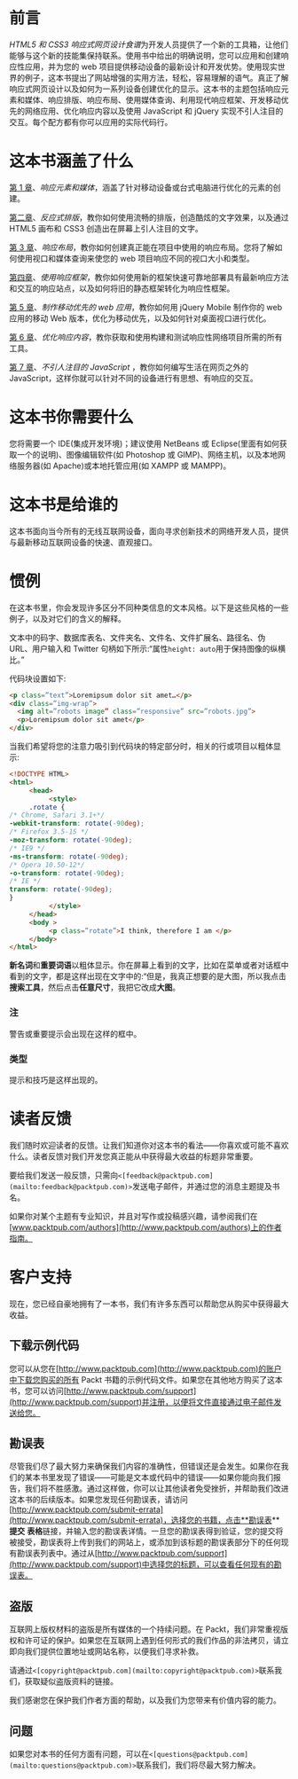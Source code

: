 # 前言

*HTML5 和 CSS3 响应式网页设计食谱*为开发人员提供了一个新的工具箱，让他们能够与这个新的技能集保持联系。使用书中给出的明确说明，您可以应用和创建响应性应用，并为您的 web 项目提供移动设备的最新设计和开发优势。使用现实世界的例子，这本书提出了网站增强的实用方法，轻松，容易理解的语气。真正了解响应式网页设计以及如何为一系列设备创建优化的显示。这本书的主题包括响应元素和媒体、响应排版、响应布局、使用媒体查询、利用现代响应框架、开发移动优先的网络应用、优化响应内容以及使用 JavaScript 和 jQuery 实现不引人注目的交互。每个配方都有你可以应用的实际代码行。

# 这本书涵盖了什么

[第 1 章](01.html "Chapter 1. Responsive Elements and Media")、*响应元素和媒体*，涵盖了针对移动设备或台式电脑进行优化的元素的创建。

[第二章](02.html "Chapter 2. Responsive Typography")、*反应式排版*，教你如何使用流畅的排版，创造酷炫的文字效果，以及通过 HTML5 画布和 CSS3 创造出在屏幕上引人注目的文字。

[第 3 章](03.html "Chapter 3. Responsive Layout")、*响应布局*，教你如何创建真正能在项目中使用的响应布局。您将了解如何使用视口和媒体查询来使您的 web 项目响应不同的视口大小和类型。

[第四章](04.html "Chapter 4. Using Responsive Frameworks")、*使用响应框架*，教你如何使用新的框架快速可靠地部署具有最新响应方法和交互的响应站点，以及如何将旧的静态框架转化为响应性框架。

[第 5 章](05.html "Chapter 5. Making Mobile-first Web Applications")、*制作移动优先的 web 应用*，教你如何用 jQuery Mobile 制作你的 web 应用的移动 Web 版本，优化为移动优先，以及如何针对桌面视口进行优化。

[第 6 章](06.html "Chapter 6. Optimizing Responsive Content")、*优化响应内容*，教你获取和使用构建和测试响应性网络项目所需的所有工具。

[第 7 章](07.html "Chapter 7. Unobtrusive JavaScript")、*不引人注目的 JavaScript* ，教你如何编写生活在网页之外的 JavaScript，这样你就可以针对不同的设备进行有思想、有响应的交互。

# 这本书你需要什么

您将需要一个 IDE(集成开发环境)；建议使用 NetBeans 或 Eclipse(里面有如何获取一个的说明)、图像编辑软件(如 Photoshop 或 GIMP)、网络主机，以及本地网络服务器(如 Apache)或本地托管应用(如 XAMPP 或 MAMPP)。

# 这本书是给谁的

这本书面向当今所有的无线互联网设备，面向寻求创新技术的网络开发人员，提供与最新移动互联网设备的快速、直观接口。

# 惯例

在这本书里，你会发现许多区分不同种类信息的文本风格。以下是这些风格的一些例子，以及对它们的含义的解释。

文本中的码字、数据库表名、文件夹名、文件名、文件扩展名、路径名、伪 URL、用户输入和 Twitter 句柄如下所示:“属性`height: auto`用于保持图像的纵横比。”

代码块设置如下:

```html
<p class=”text”>Loremipsum dolor sit amet…</p>
<div class=”img-wrap”>
  <img alt=”robots image” class=”responsive” src=”robots.jpg”>
  <p>Loremipsum dolor sit amet</p>
</div>
```

当我们希望将您的注意力吸引到代码块的特定部分时，相关的行或项目以粗体显示:

```html
<!DOCTYPE HTML>
<html>
     <head>
          <style>
     .rotate {
/* Chrome, Safari 3.1+*/
-webkit-transform: rotate(-90deg);
/* Firefox 3.5-15 */
-moz-transform: rotate(-90deg);
/* IE9 */
-ms-transform: rotate(-90deg);
/* Opera 10.50-12*/
-o-transform: rotate(-90deg);
/* IE */
transform: rotate(-90deg);
}
          </style>
     </head>
     <body >
          <p class=”rotate”>I think, therefore I am </p>
     </body>
</html>
```

**新名词**和**重要词语**以粗体显示。你在屏幕上看到的文字，比如在菜单或者对话框中看到的文字，都是这样出现在文字中的:“但是，我真正想要的是大图，所以我点击**搜索工具**，然后点击**任意尺寸**，我把它改成**大图**。

### 注

警告或重要提示会出现在这样的框中。

### 类型

提示和技巧是这样出现的。

# 读者反馈

我们随时欢迎读者的反馈。让我们知道你对这本书的看法——你喜欢或可能不喜欢什么。读者反馈对我们开发您真正能从中获得最大收益的标题非常重要。

要给我们发送一般反馈，只需向`<[feedback@packtpub.com](mailto:feedback@packtpub.com)>`发送电子邮件，并通过您的消息主题提及书名。

如果你对某个主题有专业知识，并且对写作或投稿感兴趣，请参阅我们在[www.packtpub.com/authors](http://www.packtpub.com/authors)上的作者指南。

# 客户支持

现在，您已经自豪地拥有了一本书，我们有许多东西可以帮助您从购买中获得最大收益。

## 下载示例代码

您可以从您在[http://www.packtpub.com](http://www.packtpub.com)的账户中下载您购买的所有 Packt 书籍的示例代码文件。如果您在其他地方购买了这本书，您可以访问[http://www.packtpub.com/support](http://www.packtpub.com/support)并注册，以便将文件直接通过电子邮件发送给您。

## 勘误表

尽管我们尽了最大努力来确保我们内容的准确性，但错误还是会发生。如果你在我们的某本书里发现了错误——可能是文本或代码中的错误——如果你能向我们报告，我们将不胜感激。通过这样做，你可以让其他读者免受挫折，并帮助我们改进这本书的后续版本。如果您发现任何勘误表，请访问[http://www.packtpub.com/submit-errata](http://www.packtpub.com/submit-errata)，选择您的书籍，点击**勘误表** **提交** **表格**链接，并输入您的勘误表详情。一旦您的勘误表得到验证，您的提交将被接受，勘误表将上传到我们的网站上，或添加到该标题的勘误表部分下的任何现有勘误表列表中。通过从[http://www.packtpub.com/support](http://www.packtpub.com/support)中选择您的标题，可以查看任何现有的勘误表。

## 盗版

互联网上版权材料的盗版是所有媒体的一个持续问题。在 Packt，我们非常重视版权和许可证的保护。如果您在互联网上遇到任何形式的我们作品的非法拷贝，请立即向我们提供位置地址或网站名称，以便我们寻求补救。

请通过`<[copyright@packtpub.com](mailto:copyright@packtpub.com)>`联系我们，获取疑似盗版资料的链接。

我们感谢您在保护我们作者方面的帮助，以及我们为您带来有价值内容的能力。

## 问题

如果您对本书的任何方面有问题，可以在`<[questions@packtpub.com](mailto:questions@packtpub.com)>`联系我们，我们将尽最大努力解决。